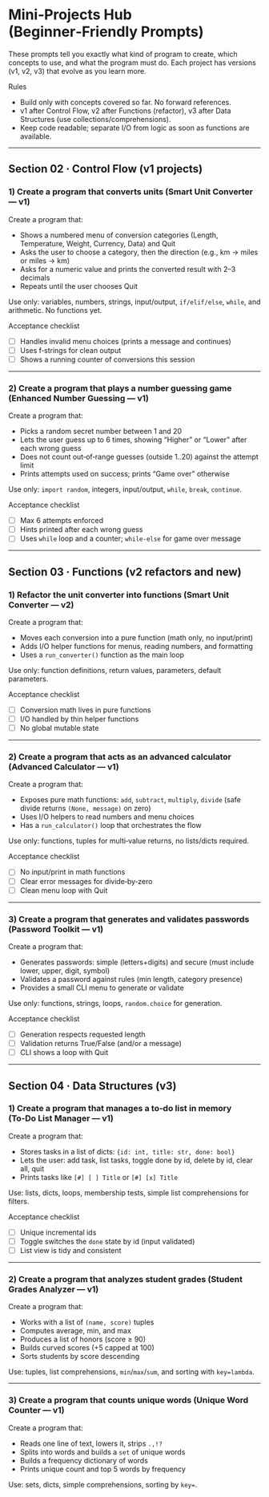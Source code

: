 # Mini‑Projects Hub (Beginner‑Friendly Prompts)

These prompts tell you exactly what kind of program to create, which concepts to use, and what the program must do. Each project has versions (v1, v2, v3) that evolve as you learn more.

Rules

- Build only with concepts covered so far. No forward references.
- v1 after Control Flow, v2 after Functions (refactor), v3 after Data Structures (use collections/comprehensions).
- Keep code readable; separate I/O from logic as soon as functions are available.

---

## Section 02 · Control Flow (v1 projects)

### 1) Create a program that converts units (Smart Unit Converter — v1)

Create a program that:

- Shows a numbered menu of conversion categories (Length, Temperature, Weight, Currency, Data) and Quit
- Asks the user to choose a category, then the direction (e.g., km → miles or miles → km)
- Asks for a numeric value and prints the converted result with 2–3 decimals
- Repeats until the user chooses Quit

Use only: variables, numbers, strings, input/output, `if/elif/else`, `while`, and arithmetic. No functions yet.

Acceptance checklist

- [ ] Handles invalid menu choices (prints a message and continues)
- [ ] Uses f‑strings for clean output
- [ ] Shows a running counter of conversions this session

---

### 2) Create a program that plays a number guessing game (Enhanced Number Guessing — v1)

Create a program that:

- Picks a random secret number between 1 and 20
- Lets the user guess up to 6 times, showing “Higher” or “Lower” after each wrong guess
- Does not count out‑of‑range guesses (outside 1..20) against the attempt limit
- Prints attempts used on success; prints “Game over” otherwise

Use only: `import random`, integers, input/output, `while`, `break`, `continue`.

Acceptance checklist

- [ ] Max 6 attempts enforced
- [ ] Hints printed after each wrong guess
- [ ] Uses `while` loop and a counter; `while‑else` for game over message

---

## Section 03 · Functions (v2 refactors and new)

### 1) Refactor the unit converter into functions (Smart Unit Converter — v2)

Create a program that:

- Moves each conversion into a pure function (math only, no input/print)
- Adds I/O helper functions for menus, reading numbers, and formatting
- Uses a `run_converter()` function as the main loop

Use only: function definitions, return values, parameters, default parameters.

Acceptance checklist

- [ ] Conversion math lives in pure functions
- [ ] I/O handled by thin helper functions
- [ ] No global mutable state

---

### 2) Create a program that acts as an advanced calculator (Advanced Calculator — v1)

Create a program that:

- Exposes pure math functions: `add`, `subtract`, `multiply`, `divide` (safe divide returns `(None, message)` on zero)
- Uses I/O helpers to read numbers and menu choices
- Has a `run_calculator()` loop that orchestrates the flow

Use only: functions, tuples for multi‑value returns, no lists/dicts required.

Acceptance checklist

- [ ] No input/print in math functions
- [ ] Clear error messages for divide‑by‑zero
- [ ] Clean menu loop with Quit

---

### 3) Create a program that generates and validates passwords (Password Toolkit — v1)

Create a program that:

- Generates passwords: simple (letters+digits) and secure (must include lower, upper, digit, symbol)
- Validates a password against rules (min length, category presence)
- Provides a small CLI menu to generate or validate

Use only: functions, strings, loops, `random.choice` for generation.

Acceptance checklist

- [ ] Generation respects requested length
- [ ] Validation returns True/False (and/or a message)
- [ ] CLI shows a loop with Quit

---

## Section 04 · Data Structures (v3)

### 1) Create a program that manages a to‑do list in memory (To‑Do List Manager — v1)

Create a program that:

- Stores tasks in a list of dicts: `{id: int, title: str, done: bool}`
- Lets the user: add task, list tasks, toggle done by id, delete by id, clear all, quit
- Prints tasks like `[#] [ ] Title` or `[#] [x] Title`

Use: lists, dicts, loops, membership tests, simple list comprehensions for filters.

Acceptance checklist

- [ ] Unique incremental ids
- [ ] Toggle switches the `done` state by id (input validated)
- [ ] List view is tidy and consistent

---

### 2) Create a program that analyzes student grades (Student Grades Analyzer — v1)

Create a program that:

- Works with a list of `(name, score)` tuples
- Computes average, min, and max
- Produces a list of honors (score ≥ 90)
- Builds curved scores (+5 capped at 100)
- Sorts students by score descending

Use: tuples, list comprehensions, `min`/`max`/`sum`, and sorting with `key=lambda`.

---

### 3) Create a program that counts unique words (Unique Word Counter — v1)

Create a program that:

- Reads one line of text, lowers it, strips `.,!?`
- Splits into words and builds a `set` of unique words
- Builds a frequency dictionary of words
- Prints unique count and top 5 words by frequency

Use: sets, dicts, simple comprehensions, sorting by `key=`.
